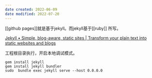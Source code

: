 ```yaml
---
date created: 2022-06-09
date modified: 2022-07-20
---
```


[[github pages]]就是基于jekyll。而jekyll基于[[ruby]] 所写。

[Jekyll • Simple, blog-aware, static sites | Transform your plain text into static websites and blogs](https://jekyllrb.com/)

工程根目录执行，开启本地调试模式。

```
gem install jekyll
gem install jekyll bundler
sudo  bundle exec jekyll serve --host 0.0.0.0     
```